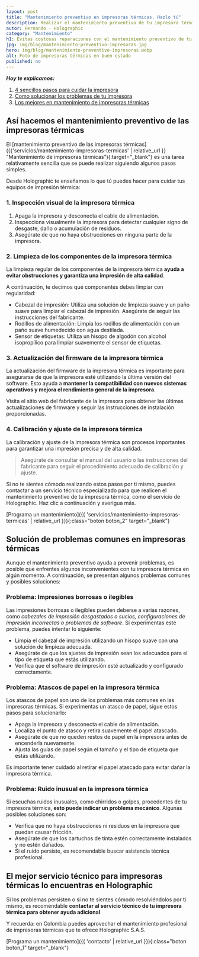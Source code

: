 ```yaml
---
layout: post
title: "Mantenimiento preventivo en impresoras térmicas. Hazlo tú"
description: Realizar el mantenimiento preventivo de tu impresora térmica te va a ahorra mucho dinero. Son unos pasos sencillos. Aprende cómo hacerlo con Holographic
autor: Hernando - Holographic
category: "Mantenimiento"
h1: Evitas costosas reparaciones con el mantenimiento preventivo de tu impresora térmica
jpg: img/blog/mantenimiento-preventivo-impresoras.jpg
hero: img/blog/mantenimiento-preventivo-impresoras.webp
alt: Foto de impresoras térmicas en buen estado
published: no
---
```

***Hoy te explicamos:***

1. [4 sencillos pasos para cuidar la impresora](#1-inspección-visual-de-la-impresora-térmica)
2. [Como solucionar los problemas de tu impresora](#solución-de-problemas-comunes-en-impresoras-térmicas)
3. [Los mejores en mantenimiento de impresoras térmicas](#el-mejor-servicio-técnico-para-impresoras-térmicas-lo-encuentras-en-holographic)

## Así hacemos el mantenimiento preventivo de las impresoras térmicas

El [mantenimiento preventivo de las impresoras térmicas]({{'servicios/mantenimiento-impresoras-termicas' | relative_url }} "Mantenimiento de impresoras térmicas"){:target="_blank"} es una tarea relativamente sencilla que se puede realizar siguiendo algunos pasos simples.

Desde Holographic te enseñamos lo que tú puedes hacer para cuidar tus equipos de impresión térmica:

### 1. Inspección visual de la impresora térmica

1. Apaga la impresora y desconecta el cable de alimentación.
2. Inspecciona visualmente la impresora para detectar cualquier signo de desgaste, daño o acumulación de residuos.
3. Asegúrate de que no haya obstrucciones en ninguna parte de la impresora.

### 2. Limpieza de los componentes de la impresora térmica

La limpieza regular de los componentes de la impresora térmica **ayuda a evitar obstrucciones y garantiza una impresión de alta calidad**.

A continuación, te decimos qué componentes debes limpiar con regularidad:

- Cabezal de impresión: Utiliza una solución de limpieza suave y un paño suave para limpiar el cabezal de impresión. Asegúrate de seguir las instrucciones del fabricante.
- Rodillos de alimentación: Limpia los rodillos de alimentación con un paño suave humedecido con agua destilada.
- Sensor de etiquetas: Utiliza un hisopo de algodón con alcohol isopropílico para limpiar suavemente el sensor de etiquetas.

### 3. Actualización del firmware de la impresora térmica

La actualización del firmware de la impresora térmica es importante para asegurarse de que la impresora esté utilizando la última versión del software. Esto ayuda a **mantener la compatibilidad con nuevos sistemas operativos y mejora el rendimiento general de la impresora**.

Visita el sitio web del fabricante de la impresora para obtener las últimas actualizaciones de firmware y seguir las instrucciones de instalación proporcionadas.

### 4. Calibración y ajuste de la impresora térmica

La calibración y ajuste de la impresora térmica son procesos importantes para garantizar una impresión precisa y de alta calidad.

>Asegúrate de consultar el manual del usuario o las instrucciones del fabricante para seguir el procedimiento adecuado de calibración y ajuste.

Si no te sientes cómodo realizando estos pasos por ti mismo, puedes contactar a un servicio técnico especializado para que realicen el mantenimiento preventivo de tu impresora térmica, como el servicio de Holographic. Haz clic a continuación y averigua más.

[Programa un mantenimiento]({{ 'servicios/mantenimiento-impresoras-termicas' | relative_url }}){:class="boton boton_2" target="_blank"}

## Solución de problemas comunes en impresoras térmicas

Aunque el mantenimiento preventivo ayuda a prevenir problemas, es posible que enfrentes algunos inconvenientes con tu impresora térmica en algún momento. A continuación, se presentan algunos problemas comunes y posibles soluciones:

### Problema: Impresiones borrosas o ilegibles

Las impresiones borrosas o ilegibles pueden deberse a varias razones, como *cabezales de impresión desgastados o sucios, configuraciones de impresión incorrectas o problemas de software*. Si experimentas este problema, puedes intentar lo siguiente:

- Limpia el cabezal de impresión utilizando un hisopo suave con una solución de limpieza adecuada.
- Asegúrate de que los ajustes de impresión sean los adecuados para el tipo de etiqueta que estás utilizando.
- Verifica que el software de impresión esté actualizado y configurado correctamente.

### Problema: Atascos de papel en la impresora térmica

Los atascos de papel son uno de los problemas más comunes en las impresoras térmicas. Si experimentas un atasco de papel, sigue estos pasos para solucionarlo:

- Apaga la impresora y desconecta el cable de alimentación.
- Localiza el punto de atasco y retira suavemente el papel atascado.
- Asegúrate de que no queden restos de papel en la impresora antes de encenderla nuevamente.
- Ajusta las guías de papel según el tamaño y el tipo de etiqueta que estás utilizando.

Es importante tener cuidado al retirar el papel atascado para evitar dañar la impresora térmica.

### Problema: Ruido inusual en la impresora térmica

Si escuchas ruidos inusuales, como chirridos o golpes, procedentes de tu impresora térmica, **esto puede indicar un problema mecánico**. Algunas posibles soluciones son:

- Verifica que no haya obstrucciones ni residuos en la impresora que puedan causar fricción.
- Asegúrate de que los cartuchos de tinta estén correctamente instalados y no estén dañados.
- Si el ruido persiste, es recomendable buscar asistencia técnica profesional.

## El mejor servicio técnico para impresoras térmicas lo encuentras en Holographic

Si los problemas persisten o si no te sientes cómodo resolviéndolos por ti mismo, es recomendable **contactar al servicio técnico de tu impresora térmica para obtener ayuda adicional**.

Y recuerda: en Colombia puedes aprovechar el mantenimiento profesional de impresoras térmicas que te ofrece Holographic S.A.S.

[Programa un mantenimiento]({{ 'contacto' | relative_url }}){:class="boton boton_1" target="_blank"}
